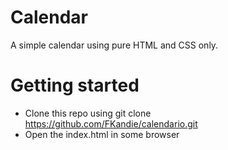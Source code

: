 # Calendar
A simple calendar using pure HTML and CSS only. 

# Getting started
- Clone this repo using git clone https://github.com/FKandie/calendario.git
- Open the index.html in some browser

